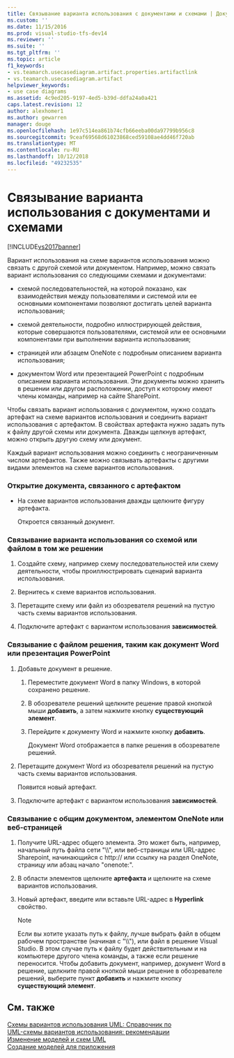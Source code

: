 ```yaml
---
title: Связывание варианта использования с документами и схемами | Документация Майкрософт
ms.custom: ''
ms.date: 11/15/2016
ms.prod: visual-studio-tfs-dev14
ms.reviewer: ''
ms.suite: ''
ms.tgt_pltfrm: ''
ms.topic: article
f1_keywords:
- vs.teamarch.usecasediagram.artifact.properties.artifactlink
- vs.teamarch.usecasediagram.artifact
helpviewer_keywords:
- use case diagrams
ms.assetid: 4c9ed205-9197-4ed5-b39d-ddfa24a0a421
caps.latest.revision: 12
author: alexhomer1
ms.author: gewarren
manager: douge
ms.openlocfilehash: 1e97c514ea861b74cfb66eeba00da97799b956c8
ms.sourcegitcommit: 9ceaf69568d61023868ced59108ae4dd46f720ab
ms.translationtype: MT
ms.contentlocale: ru-RU
ms.lasthandoff: 10/12/2018
ms.locfileid: "49232535"
---
```

# <a name="link-a-use-case-to-documents-and-diagrams"></a>Связывание варианта использования с документами и схемами
[!INCLUDE[vs2017banner](../includes/vs2017banner.md)]

Вариант использования на схеме вариантов использования можно связать с другой схемой или документом. Например, можно связать вариант использования со следующими схемами и документами:  
  
-   схемой последовательностей, на которой показано, как взаимодействия между пользователями и системой или ее основными компонентами позволяют достигать целей варианта использования;  
  
-   схемой деятельности, подробно иллюстрирующей действия, которые совершаются пользователями, системой или ее основными компонентами при выполнении варианта использования;  
  
-   страницей или абзацем OneNote с подробным описанием варианта использования;  
  
-   документом Word или презентацией PowerPoint с подробным описанием варианта использования. Эти документы можно хранить в решении или другом расположении, доступ к которому имеют члены команды, например на сайте SharePoint.  
  
 Чтобы связать вариант использования с документом, нужно создать артефакт на схеме вариантов использования и соединить вариант использования с артефактом. В свойствах артефакта нужно задать путь к файлу другой схемы или документа. Дважды щелкнув артефакт, можно открыть другую схему или документ.  
  
 Каждый вариант использования можно соединить с неограниченным числом артефактов. Также можно связывать артефакты с другими видами элементов на схеме вариантов использования.  
  
### <a name="to-open-a-document-associated-with-an-artifact"></a>Открытие документа, связанного с артефактом  
  
-   На схеме вариантов использования дважды щелкните фигуру артефакта.  
  
     Откроется связанный документ.  
  
### <a name="to-link-a-use-case-to-a-diagram-or-file-in-the-same-solution"></a>Связывание варианта использования со схемой или файлом в том же решении  
  
1.  Создайте схему, например схему последовательностей или схему деятельности, чтобы проиллюстрировать сценарий варианта использования.  
  
2.  Вернитесь к схеме вариантов использования.  
  
3.  Перетащите схему или файл из обозревателя решений на пустую часть схемы вариантов использования.  
  
4.  Подключите артефакт с вариантом использования **зависимостей**.  
  
### <a name="to-link-to-a-solution-file-such-as-a-word-document-or-powerpoint-presentation"></a>Связывание с файлом решения, таким как документ Word или презентация PowerPoint  
  
1.  Добавьте документ в решение.  
  
    1.  Переместите документ Word в папку Windows, в которой сохранено решение.  
  
    2.  В обозревателе решений щелкните решение правой кнопкой мыши **добавить**, а затем нажмите кнопку **существующий элемент**.  
  
    3.  Перейдите к документу Word и нажмите кнопку **добавить**.  
  
         Документ Word отображается в папке решения в обозревателе решений.  
  
2.  Перетащите документ Word из обозревателя решений на пустую часть схемы вариантов использования.  
  
     Появится новый артефакт.  
  
3.  Подключите артефакт с вариантом использования **зависимостей**.  
  
### <a name="to-link-to-a-shared-document-onenote-element-or-web-page"></a>Связывание с общим документом, элементом OneNote или веб-страницей  
  
1.  Получите URL-адрес общего элемента. Это может быть, например, начальный путь файла сети "\\\\", или веб-страницы или URL-адрес Sharepoint, начинающийся с http:// или ссылку на раздел OneNote, страницу или абзац начало "onenote:".  
  
2.  В области элементов щелкните **артефакта** и щелкните на схеме вариантов использования.  
  
3.  Новый артефакт, введите или вставьте URL-адрес в **Hyperlink** свойство.  
  
    > [!NOTE]
    >  Если вы хотите указать путь к файлу, лучше выбрать файл в общем рабочем пространстве (начиная с "\\\\"), или файл в решение Visual Studio. В этом случае путь к файлу будет действительным и на компьютере другого члена команды, а также если решение переносится. Чтобы добавить документ, например, документ Word в решение, щелкните правой кнопкой мыши решение в обозревателе решений, выберите пункт **добавить** и нажмите кнопку **существующий элемент**.  
  
## <a name="see-also"></a>См. также  
 [Схемы вариантов использования UML: Справочник по](../modeling/uml-use-case-diagrams-reference.md)   
 [UML-схемы вариантов использования: рекомендации](../modeling/uml-use-case-diagrams-guidelines.md)   
 [Изменение моделей и схем UML](../modeling/edit-uml-models-and-diagrams.md)   
 [Создание моделей для приложения](../modeling/create-models-for-your-app.md)



